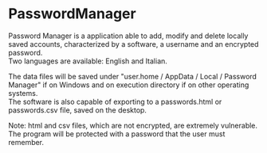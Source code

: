 # PasswordManager
Password Manager is a application able to add, modify and delete locally saved accounts, characterized by a software, a username and an encrypted password.  
Two languages are available: English and Italian.


The data files will be saved under "user.home / AppData / Local / Password Manager" if on Windows and on execution directory if on other operating systems.  
The software is also capable of exporting to a passwords.html or passwords.csv file, saved on the desktop.


Note: html and csv files, which are not encrypted, are extremely vulnerable.
The program will be protected with a password that the user must remember.  